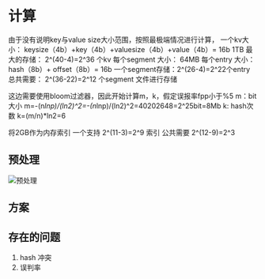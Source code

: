 # 计算

由于没有说明key与value size大小范围，按照最极端情况进行计算，
一个kv大小： keysize（4b）+key（4b）+valuesize（4b）+value（4b）= 16b
1TB 最大的存储： 2^(40-4)=2^36 个kv
每个segment 大小： 64MB 
每个entry 大小： hash（8b）+ offset（8b）= 16b
一个segment存储：2^(26-4)=2^22个entry
总共需要： 2^(36-22)=2^12 个segment 文件进行存储

这边需要使用bloom过滤器，因此开始计算m，k，假定误报率fpp小于%5
m：bit大小 m=-(n*lnp)/(ln2)^2=-(n*lnp)/(ln2)^2=40202648=2^25bit=8Mb
k: hash次数 k=(m/n)*ln2=6

将2GB作为内存索引
一个支持 2^(11-3)=2^9 索引
公共需要 2^(12-9)=2^3 




## 预处理
![预处理](../assert/ans1-preread.png)


## 方案
## 存在的问题
1. hash 冲突
2. 误判率
